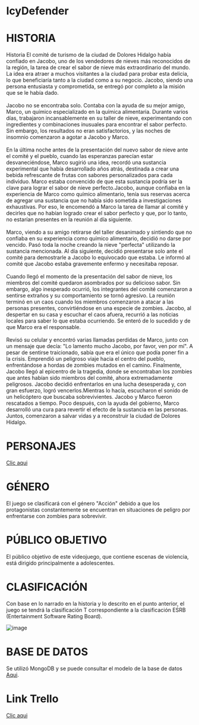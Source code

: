 # IcyDefender
# HISTORIA
Historia 
El comité de turismo de la ciudad de Dolores Hidalgo había confiado en Jacobo, uno de los vendedores de nieves más reconocidos de la región, la tarea de crear el sabor de nieve más extraordinario del mundo. La idea era atraer a muchos visitantes a la ciudad para probar esta delicia, lo que beneficiaría tanto a la ciudad como a su negocio. Jacobo, siendo una persona entusiasta y comprometida, se entregó por completo a la misión que se le había dado.
<br>
<br>
Jacobo no se encontraba solo. Contaba con la ayuda de su mejor amigo, Marco, un químico especializado en la química alimentaria. Durante varios días, trabajaron incansablemente en su taller de nieve, experimentando con ingredientes y combinaciones inusuales para encontrar el sabor perfecto. Sin embargo, los resultados no eran satisfactorios, y las noches de insomnio comenzaron a agotar a Jacobo y Marco.
<br>
<br>
En la última noche antes de la presentación del nuevo sabor de nieve ante el comité y el pueblo, cuando las esperanzas parecían estar desvaneciéndose, Marco sugirió una idea, recordó una sustancia experimental que había desarrollado años atrás, destinada a crear una bebida refrescante de frutas con sabores personalizados para cada individuo. Marco estaba convencido de que esta sustancia podría ser la clave para lograr el sabor de nieve perfecto.Jacobo, aunque confiaba en la experiencia de Marco como químico alimentario, tenía sus reservas acerca de agregar una sustancia que no había sido sometida a investigaciones exhaustivas. Por eso, le encomendó a Marco la tarea de llamar al comité y decirles que no habían logrado crear el sabor perfecto y que, por lo tanto, no estarían presentes en la reunión al día siguiente.
<br>
<br>
Marco, viendo a su amigo retirarse del taller desanimado y sintiendo que no confiaba en su experiencia como químico alimentario, decidió no darse por vencido. Pasó toda la noche creando la nieve "perfecta" utilizando la sustancia mencionada. Al día siguiente, decidió presentarse solo ante el comité para demostrarle a Jacobo lo equivocado que estaba. Le informó al comité que Jacobo estaba gravemente enfermo y necesitaba reposar.
<br>
<br>
Cuando llegó el momento de la presentación del sabor de nieve, los miembros del comité quedaron asombrados por su delicioso sabor. Sin embargo, algo inesperado ocurrió, los integrantes del comité comenzaron a sentirse extraños y su comportamiento se tornó agresivo. La reunión terminó en un caos cuando los miembros comenzaron a atacar a las personas presentes, convirtiéndose en una especie de zombies.
Jacobo, al despertar en su casa y escuchar el caos afuera, recurrió a las noticias locales para saber lo que estaba ocurriendo. Se enteró de lo sucedido y de que Marco era el responsable. 
<br>
<br>
Revisó su celular y encontró varias llamadas perdidas de Marco, junto con un mensaje que decía: "Lo lamento mucho Jacobo, por favor, ven por mí". A pesar de sentirse traicionado, sabía que era el único que podía poner fin a la crisis. Emprendió un peligroso viaje hacia el centro del pueblo, enfrentándose a hordas de zombies mutados en el camino.
Finalmente, Jacobo llegó al epicentro de la tragedia, donde se encontraban los zombies que antes habían sido miembros del comité, ahora extremadamente peligrosos. Jacobo decidió enfrentarlos en una lucha desesperada y, con gran esfuerzo, logró vencerlos.Mientras lo hacía, escucharon el sonido de un helicóptero que buscaba sobrevivientes. Jacobo y Marco fueron rescatados a tiempo. Poco después, con la ayuda del gobierno, Marco desarrolló una cura para revertir el efecto de la sustancia en las personas. Juntos, comenzaron a salvar vidas y a reconstruir la ciudad de Dolores Hidalgo.
# PERSONAJES
[Clic aqui](https://github.com/Carlos-Soto-L/IcyDefender/tree/main/ASSETS/PERSONAJES)

# GÉNERO
El juego se clasificará con el género "Acción" debido a que los protagonistas constantemente se encuentran en situaciones de peligro por enfrentarse con zombies para sobrevivir.
# PÚBLICO OBJETIVO
El público objetivo de este videojuego, que contiene escenas de violencia, está dirigido principalmente a adolescentes.
# CLASIFICACIÓN
Con base en lo narrado en la historia y lo descrito en el punto anterior, el juego se tendrá la clasificación T correspondiente a la clasificación ESRB (Entertainment Software Rating Board).

![image](https://github.com/Carlos-Soto-L/IcyDefender/assets/67080087/3bc4e6f0-4406-4ade-8df6-68565806ad9f)

# BASE DE DATOS
Se utilizó MongoDB y se puede consultar el modelo de la base de datos [Aqui](https://github.com/Carlos-Soto-L/IcyDefender/tree/main/PROPUESTA%20BASE%20DE%20DATOS).

# Link Trello
<a href="https://trello.com/invite/b/U2Mb3YjK/ATTI7b24159989dd65e50207b618bac24c580E656A14/juego">Clic aqui</a>
